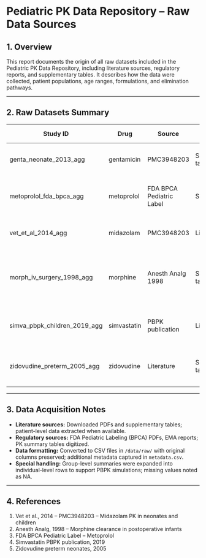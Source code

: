 # Pediatric PK Data Repository – Raw Data Sources

## 1. Overview

This report documents the origin of all raw datasets included in the Pediatric PK Data Repository, including literature sources, regulatory reports, and supplementary tables. It describes how the data were collected, patient populations, age ranges, formulations, and elimination pathways.

---

## 2. Raw Datasets Summary

| Study ID                         | Drug        | Source                   | Type                | Age Range            | Formulation | Elimination Pathway | Notes                                                                     |
| -------------------------------- | ----------- | ------------------------ | ------------------- | -------------------- | ----------- | ------------------- | ------------------------------------------------------------------------- |
| genta\_neonate\_2013\_agg        | gentamicin  | PMC3948203               | Supplementary table | Neonates             | IV          | Renal               | Neonatal clearance, critically ill patients                               |
| metoprolol\_fda\_bpca\_agg       | metoprolol  | FDA BPCA Pediatric Label | Summary table       | Infants to children  | Oral        | Hepatic/CYP2D6      | Cmin/Cmax values reported, pediatric PK summary                           |
| vet\_et\_al\_2014\_agg           | midazolam   | PMC3948203               | Literature          | Neonates & Children  | IV          | Hepatic/CYP3A4      | Critically ill population, median clearance                               |
| morph\_iv\_surgery\_1998\_agg    | morphine    | Anesth Analg 1998        | Supplementary table | Infants              | IV          | Hepatic/UGT2B7      | Postoperative subjects, group-level data expanded to simulate individuals |
| simva\_pbpk\_children\_2019\_agg | simvastatin | PBPK publication         | Literature          | Children/Adolescents | Oral        | Hepatic/Biliary     | PBPK modeling input, population-based data                                |
| zidovudine\_preterm\_2005\_agg   | zidovudine  | Literature               | Supplementary table | Preterm neonates     | Oral        | Hepatic/Renal       | Data extracted from preterm neonatal population                           |

---

## 3. Data Acquisition Notes

* **Literature sources:** Downloaded PDFs and supplementary tables; patient-level data extracted when available.
* **Regulatory sources:** FDA Pediatric Labeling (BPCA) PDFs, EMA reports; PK summary tables digitized.
* **Data formatting:** Converted to CSV files in `/data/raw/` with original columns preserved; additional metadata captured in `metadata.csv`.
* **Special handling:** Group-level summaries were expanded into individual-level rows to support PBPK simulations; missing values noted as NA.

---

## 4. References

1. Vet et al., 2014 – PMC3948203 – Midazolam PK in neonates and children
2. Anesth Analg, 1998 – Morphine clearance in postoperative infants
3. FDA BPCA Pediatric Label – Metoprolol
4. Simvastatin PBPK publication, 2019
5. Zidovudine preterm neonates, 2005
